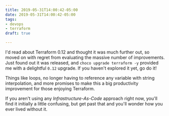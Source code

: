 ```yaml
---
title: 2019-05-31T14:00:42-05:00
date: 2019-05-31T14:00:42-05:00
tags:
- devops
- terraform
draft: true

---
```

I'd read about Terraform 0.12 and thought it was much further out, so moved on with regret from evaluating the massive number of improvements. Just found out it was released, and `choco upgrade terraform -y` provided me with a delightful `0.12` upgrade. If you haven't explored it yet, go do it!

Things like loops, no longer having to reference any variable with string interpolation, and more promises to make this a big productivity improvement for those enjoying Terraform.

If you aren't using any _Infrastructure-As-Code_ approach right now, you'll find it initially a little confusing, but get past that and you'll wonder how you ever lived without it.